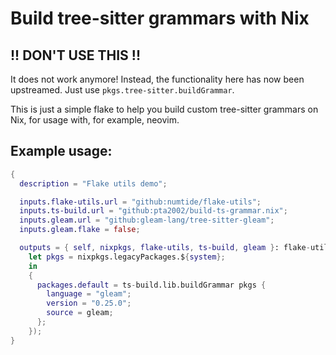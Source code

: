 # Build tree-sitter grammars with Nix

## !! DON'T USE THIS !!
It does not work anymore! Instead, the functionality here has now been upstreamed. Just use `pkgs.tree-sitter.buildGrammar`.

This is just a simple flake to help you build custom tree-sitter grammars on
Nix, for usage with, for example, neovim.

## Example usage:
```nix
{
  description = "Flake utils demo";

  inputs.flake-utils.url = "github:numtide/flake-utils";
  inputs.ts-build.url = "github:pta2002/build-ts-grammar.nix";
  inputs.gleam.url = "github:gleam-lang/tree-sitter-gleam";
  inputs.gleam.flake = false;

  outputs = { self, nixpkgs, flake-utils, ts-build, gleam }: flake-utils.lib.eachDefaultSystem (system:
    let pkgs = nixpkgs.legacyPackages.${system};
    in
    {
      packages.default = ts-build.lib.buildGrammar pkgs {
        language = "gleam";
        version = "0.25.0";
        source = gleam;
      };
    });
}
```
